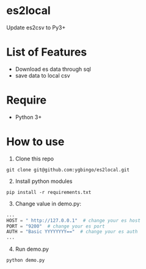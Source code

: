 # es2local
Update es2csv to Py3+

# List of Features
- Download es data through sql
- save data to local csv

# Require
- Python 3+

# How to use
1. Clone this repo
```
git clone git@github.com:ygbingo/es2local.git
```

2. Install python modules
```shell
pip install -r requirements.txt
```

3. Change value in demo.py:
```python
...
HOST = " http://127.0.0.1"  # change your es host
PORT = "9200"  # change your es port
AUTH = "Basic YYYYYYYY=="  # change your es auth
...
```

4. Run demo.py
```shell
python demo.py
```

